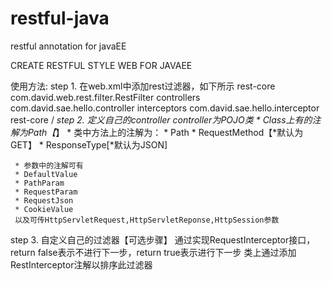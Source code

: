 restful-java
============

restful annotation for javaEE

CREATE RESTFUL STYLE WEB FOR JAVAEE

使用方法:
step 1. 在web.xml中添加rest过滤器，如下所示
    <filter>
        <filter-name>rest-core</filter-name>
        <filter-class>com.david.web.rest.filter.RestFilter</filter-class>
        <init-param>
			<param-name>controllers</param-name>
			<param-value>com.david.sae.hello.controller</param-value>
		</init-param>
		<init-param>
			<param-name>interceptors</param-name>
			<param-value>com.david.sae.hello.interceptor</param-value>
		</init-param>
    </filter>
    <filter-mapping>
        <filter-name>rest-core</filter-name>
        <url-pattern>/*</url-pattern>
    </filter-mapping>
step 2. 定义自己的controller
	controller为POJO类
	 * Class上有的注解为Path【*】
	 * 类中方法上的注解为：
	 * Path
	 * RequestMethod【*默认为GET】
	 * ResponseType[*默认为JSON]
	 
	 * 参数中的注解可有
	 * DefaultValue
	 * PathParam
	 * RequestParam
	 * RequestJson
	 * CookieValue
	 以及可传HttpServletRequest,HttpServletReponse,HttpSession参数
step 3. 自定义自己的过滤器【可选步骤】
通过实现RequestInterceptor接口，return false表示不进行下一步，return true表示进行下一步
类上通过添加RestInterceptor注解以排序此过滤器
